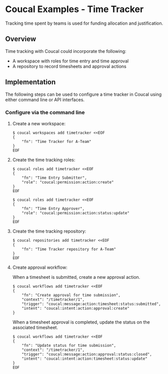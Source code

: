 # Coucal Examples - Time Tracker

Tracking time spent by teams is used for funding allocation and justification.

## Overview

Time tracking with Coucal could incorporate the following:

* A workspace with roles for time entry and time approval
* A repository to record timesheets and approval actions

## Implementation

The following steps can be used to configure a time tracker in Coucal using either command line
or API interfaces.

### Configure via the command line

1. Create a new workspace:

       $ coucal workspaces add timetracker <<EOF
       {
           "fn": "Time Tracker for A-Team"
       }
       EOF

2. Create the time tracking roles:

       $ coucal roles add timetracker <<EOF
       {
           "fn": "Time Entry Submitter",
           "role": "coucal:permission:action:create"
       }
       EOF
   
       $ coucal roles add timetracker <<EOF
       {
           "fn": "Time Entry Approver",
           "role": "coucal:permission:action:status:update"
       }
       EOF

3. Create the time tracking repository:

       $ coucal repositories add timetracker <<EOF
       {
           "fn": "Time Tracker repository for A-Team"
       }
       EOF

4. Create approval workflow:

   When a timesheet is submitted, create a new approval action.

       $ coucal workflows add timetracker <<EOF
       {
           "fn": "Create approval for time submission",
           "context": "/timetracker/1",
           "trigger": "coucal:message:action:timesheet:status:submitted",
           "intent": "coucal:intent:action:approval:create"
       }

   When a timesheet approval is completed, update the status on the associated timesheet.

       $ coucal workflows add timetracker <<EOF
       {
           "fn": "Update status for time submission",
           "context": "/timetracker/1",
           "trigger": "coucal:message:action:approval:status:closed",
           "intent": "coucal:intent:action:timesheet:status:update"
       }
       EOF

### 